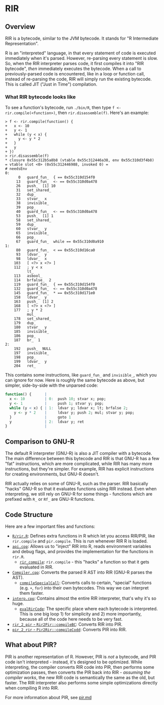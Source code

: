 # RIR

## Overview

RIR is a bytecode, similar to the JVM bytecode. It stands for "R Intermediate Representation".

R is an "interpreted" language, in that every statement of code is executed immediately when it's parsed. However, re-parsing every statement is slow. So, when the RIR interpreter parses code, it first compiles it into "RIR bytecode", *then* immediately executes the bytecode. When a call to previously-parsed code is encountered, like in a loop or function call, instead of re-parsing the code, RIR will simply run the existing bytecode. This is called JIT ("Just in Time") compilation.

### What RIR bytecode looks like

To see a function's bytecode, run `./bin/R`, then type `f <- rir.compile(<function>)`, then `rir.disassemble(f)`. Here's an example:

```text
> f <- rir.compile(function() {
+   x <- 10
+   y <- 1
+   while (y < x) {
+     y <- y * 2
+   }
+   y
+ })
> rir.disassemble(f)
* closure 0x55c312b5a8b8 (vtable 0x55c312446a38, env 0x55c310d3f4b8)
= vtable slot <0> (0x55c312446988, invoked 0) =
# needsEnv
0:
      0   guard_fun_  { == 0x55c310d154f0
     13   guard_fun_  <- == 0x55c310d0a478
     26   push_  [1] 10
     31   set_shared_
     32   dup_
     33   stvar_  x
     38   invisible_
     39   pop_
     40   guard_fun_  <- == 0x55c310d0a478
     53   push_  [1] 1
     58   set_shared_
     59   dup_
     60   stvar_  y
     65   invisible_
     66   pop_
     67   guard_fun_  while == 0x55c310d0a910
1:
     80   guard_fun_  < == 0x55c310d16ca0
     93   ldvar_  y
     98   ldvar_  x
    103   [ <?> x <?> ]
    112   ; y < x
          lt_
    113   asbool_
    114   brfalse_  2
    119   guard_fun_  { == 0x55c310d154f0
    132   guard_fun_  <- == 0x55c310d0a478
    145   guard_fun_  * == 0x55c310d171e0
    158   ldvar_  y
    163   push_  [1] 2
    168   [ <?> x <?> ]
    177   ; y * 2
          mul_
    178   set_shared_
    179   dup_
    180   stvar_  y
    185   invisible_
    186   pop_
    187   br_  1
2:
    192   push_  NULL
    197   invisible_
    198   pop_
    199   ldvar_  y
    204   ret_
```

This contains some instructions, like `guard_fun_` and `invisible_`, which you can ignore for now. Here is roughly the same bytecode as above, but simpler, side-by-side with the unparsed code:

```r
function() {      |
  x <- 10         | 0:  push 10; stvar x; pop;
  y <- 1          |     push 1; stvar y; pop;
  while (y < x) { | 1:  ldvar y; ldvar x; lt; brfalse 2;
    y <- y * 2    |     ldvar y; push 2; mul; stvar y; pop;
  }               |     goto 1
  y               | 2:  ldvar y; ret
}                 |
```

## Comparison to GNU-R

The default R interpreter (GNU-R) is also a JIT compiler with a bytecode. The main difference between this bytecode and RIR is that GNU-R has a few "fat" instructions, which are more complicated, while RIR has many more instructions, but they're simpler. For example, RIR has explicit instructions for creating environments, but GNU-R doesn't.

RIR actually relies on some of GNU-R, such as the parser. RIR basically "hacks" GNU-R so that it evaluates functions using RIR instead. Even when interpreting, we still rely on GNU-R for some things - functions which are prefixed with `R_` or `Rf_` are GNU-R functions.

## Code Structure

Here are a few important files and functions:

- [`R/rir.R`](../rir/R/rir.R): Defines extra functions in R which let you access RIR/PIR, like `rir.compile` and `pir.compile`. This is run whenever RIR R is loaded.
- [`api.cpp`](../rir/src/api.cpp): Allows us to "inject" RIR into R, reads environment variables and debug flags, and provides the implementation for the functions in `rir.R`.
  - [`rir_compile`](../rir/src/api.cpp#L45): `rir.compile` - this "hacks" a function so that it gets evaluated in RIR.
- [`Compiler.cpp`](../rir/src/Compiler.cpp): Converts the parsed R AST into RIR (GNU-R parses the AST).
  - [`compileSpecialCall`](../rir/src/ir/Compiler.cpp#L137): Converts calls to certain, "special" functions (e.g. `+`, `for`) into their own bytecodes. This way we can interpret them faster.
- [`interp.cpp`](../rir/src/interpreter/interp.cpp): Contains almost the entire RIR interpreter, that's why it's so huge.
  - [`evalRirCode`](../rir/src/interpreter/interp.cpp#L1287): The specific place where each bytecode is interpreted. This is one big loop 1) for simplicity and 2) more importantly, because all of the code here needs to be very fast.
- [`rir_2_pir` - `Rir2Pir::compileBC`](../rir/src/compiler/translations/rir_2_pir/rir_2_pir.cpp#L173): Converts RIR into PIR.
- [`pir_2_rir` - `Pir2Rir::compileCodd`](../rir/src/compiler/translations/rir_2_pir/pir_2_rir.cpp#L644): Converts PIR into RIR.

## What about PIR?

PIR is another representation of R. However, PIR is *not* a bytecode, and PIR code isn't interpreted - instead, it's designed to be optimized. While interpreting, the compiler converts RIR code into PIR, then performs some optimization passes, then converts the PIR back into RIR - *assuming the compiler works*, the new RIR code is semantically the same as the old, but faster. The RIR interpreter also performs some simple optimizations directly when compiling R into RIR.

For more information about PIR, see [pir.md](./pir.md)
